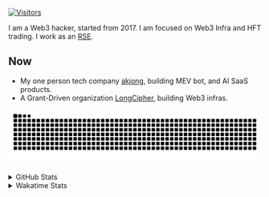 <!-- markdownlint-disable MD041 MD010 MD033 -->
[![Visitors](https://api.visitorbadge.io/api/daily?path=Akagi201%2FAkagi201&label=Visitors%20Today&countColor=%2337d67a)](https://visitorbadge.io/status?path=Akagi201%2FAkagi201)

I am a Web3 hacker, started from 2017. I am focused on Web3 Infra and HFT trading.
I work as an [RSE](https://us-rse.org/about/what-is-an-rse/).

## Now

* My one person tech company [akjong](https://github.com/akjong), building MEV bot, and AI SaaS products.
* A Grant-Driven organization [LongCipher](https://github.com/longcipher), building Web3 infras.

[![github contribution grid snake animation](https://raw.githubusercontent.com/Akagi201/Akagi201/output/github-contribution-grid-snake.svg#gh-light-mode-only)](https://github.com/Akagi201)

<details>
<summary>GitHub Stats</summary>
  <a href="https://github.com/Akagi201"><img alt="Profile Detail" src="https://raw.githubusercontent.com/Akagi201/Akagi201/master/profile-summary-card-output/dracula/0-profile-details.svg" /></a>
  <a href="https://github.com/Akagi201"><img alt="Github Stats" src="https://raw.githubusercontent.com/Akagi201/Akagi201/master/profile-summary-card-output/dracula/3-stats.svg" /></a>
  <a href="https://github.com/Akagi201"><img alt="Lang By Commits" src="https://raw.githubusercontent.com/Akagi201/Akagi201/master/profile-summary-card-output/dracula/2-most-commit-language.svg" /></a>
</details>

<details>
<summary>Wakatime Stats</summary>
<br>

<!--START_SECTION:waka-->

```txt
From: 09 October 2025 - To: 16 October 2025

Total Time: 10 hrs 17 mins

Other        4 hrs 20 mins   ██████████▓░░░░░░░░░░░░░░   42.24 %
sh           2 hrs 42 mins   ██████▓░░░░░░░░░░░░░░░░░░   26.30 %
TypeScript   49 mins         ██░░░░░░░░░░░░░░░░░░░░░░░   08.05 %
Rust         48 mins         ██░░░░░░░░░░░░░░░░░░░░░░░   07.87 %
TOML         33 mins         █▒░░░░░░░░░░░░░░░░░░░░░░░   05.47 %
INI          30 mins         █▒░░░░░░░░░░░░░░░░░░░░░░░   04.92 %
Markdown     11 mins         ▒░░░░░░░░░░░░░░░░░░░░░░░░   01.88 %
JSON         10 mins         ▒░░░░░░░░░░░░░░░░░░░░░░░░   01.68 %
YAML         3 mins          ░░░░░░░░░░░░░░░░░░░░░░░░░   00.58 %
Python       3 mins          ░░░░░░░░░░░░░░░░░░░░░░░░░   00.56 %
```

<!--END_SECTION:waka-->

</details>
